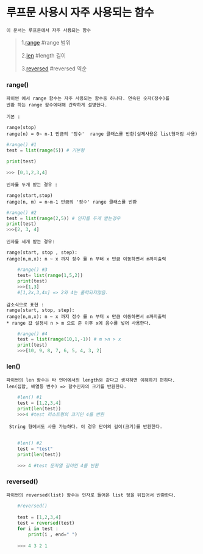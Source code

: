 루프문 사용시 자주 사용되는 함수
===

    이 문서는 루프문에서 자주 사용되는 함수 

> 1.[range](#range) #range 범위
>  
> 2.[len](#len) #length 길이
>
>3.[reversed](#reversed) #reversed 역순 

### range() 

    파이썬 에서 range 함수는 자주 사용되는 함수중 하나다. 연속된 숫자(정수)를 
    반환 하는 range 함수에대해 간략하게 설명한다.

    기본 :
    
    range(stop)
    range(n) = 0~ n-1 만큼의 '정수'  range 클래스를 반환(실제사용은 list형처럼 사용)
    
```python
#range() #1
test = list(range(5)) # 기본형 

print(test)

>>> [0,1,2,3,4]
```
    
    인자를 두개 받는 경우 :
    
    range(start,stop)
    range(n, m) = n~m-1 만큼의 '정수' range 클래스를 반환 

```python
#range() #2
test = list(range(2,5)) # 인자를 두개 받는경우 
print(test)
>>>[2, 3, 4]

```

    인자를 세개 받는 경우:
 
    range(start, stop , step):
    range(n,m,x): n ~ x 까지 정수 를 n 부터 x 만큼 이동하면서 m까지출력

```python
    #range() #3
    test= list(range(1,5,2))
    print(test)
    >>>[1,3]
    #[1,2x,3,4x] => 2와 4는 출력되지않음.
```

    감소식으로 표현 : 
    range(start, stop, step):
    range(n,m,x): n ~ x 까지 정수 를 n 부터 x 만큼 이동하면서 m까지출력
    * range 값 설정시 n > m 으로 준 이후 x에 음수를 넣어 사용한다.

```python
    #range() #4
    test = list(range(10,1,-1)) # m >n > x
    print(test)
    >>>[10, 9, 8, 7, 6, 5, 4, 3, 2]
```


### len()
    
    파이썬의 len 함수는 타 언어에서의 length와 같다고 생각하면 이해하기 편하다.
    len(집합, 배열등 변수) => 함수인자의 크기를 반환한다.

```python
    #len() #1
    test = [1,2,3,4]
    print(len(test))
    >>>4 #test 리스트형의 크기인 4를 반환 

```
    
     String 형에서도 사용 가능하다. 이 경우 단어의 길이(크기)를 반환한다.

```python
    
    #len() #2
    test = "test"
    print(len(test))
   
    >>> 4 #test 문자열 길이인 4를 반환

```

### reversed()

    파이썬의 reversed(list) 함수는 인자로 들어온 list 형을 뒤집어서 반환한다.

```python
    #reversed()
     
    test = [1,2,3,4]
    test = reversed(test)
    for i in test :
        print(i , end=" ")
 
    >>> 4 3 2 1  
```
